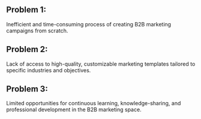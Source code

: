 ## Problem 1:
Inefficient and time-consuming process of creating B2B marketing campaigns from scratch.

## Problem 2: 
Lack of access to high-quality, customizable marketing templates tailored to specific industries and objectives.

## Problem 3:
Limited opportunities for continuous learning, knowledge-sharing, and professional development in the B2B marketing space.